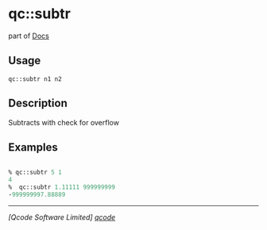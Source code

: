qc::subtr
=========

part of [Docs](.)

Usage
-----
`
        qc::subtr n1 n2
    `

Description
-----------
Subtracts with check for overflow

Examples
--------
```tcl

% qc::subtr 5 1
4
%  qc::subtr 1.11111 999999999
-999999997.88889
```

----------------------------------
*[Qcode Software Limited] [qcode]*

[qcode]: www.qcode.co.uk "Qcode Software"